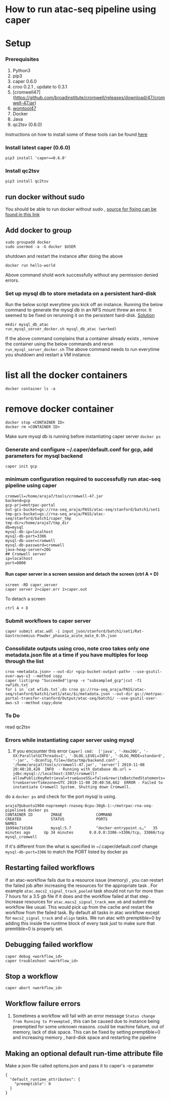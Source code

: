 # How to run atac-seq pipeline using caper
# Setup
### Prerequisites
1. Python3
2. pip3
3. caper 0.6.0
4. croo 0.2.1 , update to 0.3.1
5. [cromwell47] (https://github.com/broadinstitute/cromwell/releases/download/47/cromwell-47.jar)
6. [womtool47](https://github.com/broadinstitute/cromwell/releases/download/47/womtool-47.jar)
7. Docker
8. Java
9. qc2tsv (0.6.0)

Instructions on how to install some of these tools can be found [here](https://github.com/AshleyLab/motrpac-rna-seq-pipeline/blob/pipeline_test/vm_requirements.txt)

### Install latest caper (0.6.0)
```
pip3 install 'caper==0.6.0'
```

### Install qc2tsv
```
pip3 install qc2tsv
```

## run docker without sudo
You should be able to run docker without sudo , [source for fixing can be found in this link](https://techoverflow.net/2017/03/01/solving-docker-permissions)
## Add docker to group
```
sudo groupadd docker
sudo usermod -a -G docker $USER
```
shutdown and restart the instance after doing the above
```
docker run hello-world
```
Above command shold work successfully without any permission denied errors.

### Set up mysql db to store metadata on a persistent hard-disk
Run the below script everytime you kick off an instance. Running the below command to generate the mysql db in an NFS mount threw an error. It seemed to be fixed on rerunning it on the persistent hard-disk. [Solution](https://github.com/Illumina/hap.py/issues/48)

```
mkdir mysql_db_atac
run_mysql_server_docker.sh mysql_db_atac (worked)
```
If the above command complains that a container already exists , remove the container using the below commands and rerun `run_mysql_server_docker.sh`
The above command needs to run everytime you shutdown and restart a VM instance.

# list all the docker containers
```
docker container ls -a

```
# remove docker container
```
docker stop <CONTAINER ID>
docker rm <CONTAINER ID>
```
Make sure mysql db is running before instantiating caper server
```docker ps```

### Generate and configure ~/.caper/default.conf for gcp, add parameters for mysql backend
```
caper init gcp
```
### minimum configuration required to successfully run atac-seq pipeline using caper
```
cromwell=/home/araja7/tools/cromwell-47.jar
backend=gcp
gcp-prj=motrpac-portal
out-gcs-bucket=gs://rna-seq_araja/PASS/atac-seq/stanford/batch1/set1
tmp-gcs-bucket=gs://rna-seq_araja/PASS/atac-seq/stanford/batch1/caper_tmp
tmp-dir=/home/araja7/tmp_dir
db=mysql
mysql-db-ip=localhost
mysql-db-port=3306
mysql-db-user=cromwell
mysql-db-password=cromwell
java-heap-server=20G
## Cromwell server
ip=localhost
port=8000
```

#### Run caper server in a screen session and detach the screen (ctrl A + D)
```
screen -RD caper_server
caper server 2>caper.err 1>caper.out
```
To detach a screen
```
ctrl A + D
```
### Submit workflows to caper server
```
caper submit atac.wdl -i input_json/stanford/batch1/set1/Rat-Gastrocnemius-Powder_phase1a_acute_male_0.5h.json
```
### Consolidate outputs using croo, note croo takes only one metadata.json file at a time if you have multiples for loop through the list
```
croo <metadata.json> --out-dir <gcp-bucket-output-path> --use-gsutil-over-aws-s3 --method copy
caper list|grep "Succeeded"|grep -v "subsampled_gcp"|cut -f1 >wfids.txt
for i in `cat wfids.txt`;do croo gs://rna-seq_araja/PASS/atac-seq/stanford/batch1/set1/atac/$i/metadata.json --out-dir gs://motrpac-portal-transfer-stanford/Output/atac-seq/batch1/ --use-gsutil-over-aws-s3 --method copy;done
```
### To Do

read qc2tsv


### Errors while instantiating caper server using mysql
1. If you encounter this error ```Caper] cmd:  ['java', '-Xmx20G', '-XX:ParallelGCThreads=1', '-DLOG_LEVEL=INFO', '-DLOG_MODE=standard', '-jar', '-Dconfig.file=/data/tmp/backend.conf', '/home/araja7/tools/cromwell-47.jar', 'server']
2019-11-08 20:40:28,428  INFO  - Running with database db.url = jdbc:mysql://localhost:3307/cromwell?allowPublicKeyRetrieval=true&useSSL=false&rewriteBatchedStatements=true&serverTimezone=UTC
2019-11-08 20:40:58,662  ERROR - Failed to instantiate Cromwell System. Shutting down Cromwell.```

do a `docker ps` and check for the port mysql is using.
```
araja7@ubuntu1904-nopreempt-rnaseq-8cpu-30gb-1:~/motrpac-rna-seq-pipeline$ docker ps
CONTAINER ID        IMAGE               COMMAND                  CREATED             STATUS              PORTS                               NAMES
1b994e71d184        mysql:5.7           "docker-entrypoint.s…"   35 minutes ago      Up 34 minutes       0.0.0.0:3306->3306/tcp, 33060/tcp   mysql_cromwell
```
 
if it's different from the what is specified in ~/.caper/default.conf change ```mysql-db-port=3306``` to match the PORT listed by docker ps

## Restarting failed workflows
If an atac-workflow fails due to a resource issue (memory) , you can restart the failed job after increasing the resources for the appropriate task . For example `atac.macs2_signal_track_pooled`  task should not run for more than 7 hours for a 3.5 gb file if it does and the workflow failed at that step . Increase resources for `atac.macs2_signal_track_mem_mb` and submit the workflow like usual.
This would pick up from the cache and restart the workflow from the failed task.
By default all tasks in atac workflow except for `macs2_signal_track` and `align` tasks.  We run atac with premptible=0 by adding this inside the runtime block of every task just to make sure that premtible=0 is properly set.

## Debugging failed workflow
```
caper debug <workflow_id>
caper troubleshoot <workflow_id>
```

## Stop a workflow
```
caper abort <workflow_id>
```

## Workflow failure errors

1. Sometimes a workflow will fail with an error message `Status change from Running to Preempted` , this can be caused due to instance being preemptied for some unknown reasons. could be machine failure, out of memory, lack of disk space. This can be fixed by setting premptible=0 and increasing memory , hard-disk space and restarting the pipeline

## Making an optional default run-time attribute file
Make a json file called options.json and pass it to caper's -o parameter
```
{
  "default_runtime_attributes": {
    "preemptible": 0
  }
}
```




